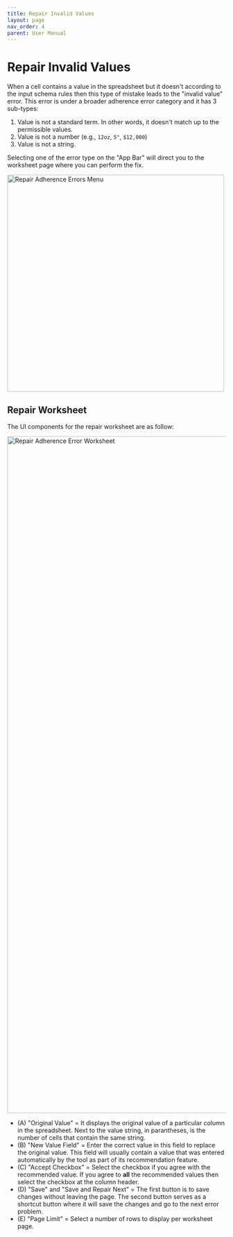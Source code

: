 ```yaml
---
title: Repair Invalid Values
layout: page
nav_order: 4
parent: User Manual
---
```


# Repair Invalid Values

When a cell contains a value in the spreadsheet but it doesn't according to the input schema rules then this type of mistake leads to the "invalid value" error. This error is under a broader adherence error category and it has 3 sub-types:
1. Value is not a standard term. In other words, it doesn't match up to the permissible values.
2. Value is not a number (e.g., `12oz`, `5"`, `$12,000`)
3. Value is not a string.

Selecting one of the error type on the "App Bar" will direct you to the worksheet page where you can perform the fix.

<img width="500" alt="Repair Adherence Errors Menu" src="https://user-images.githubusercontent.com/5062950/227059149-6d235034-d049-4fdc-b91e-3bae1a748c88.png">


## Repair Worksheet

The UI components for the repair worksheet are as follow:

<img width="1560" alt="Repair Adherence Error Worksheet" src="https://user-images.githubusercontent.com/5062950/227059545-ca99808d-0ced-43ff-8053-42424091bbe0.png">

- (A) "Original Value" = It displays the original value of a particular column in the spreadsheet. Next to the value string, in parantheses, is the number of cells that contain the same string.
- (B) "New Value Field" = Enter the correct value in this field to replace the original value. This field will usually contain a value that was entered automatically by the tool as part of its recommendation feature.
- (C) "Accept Checkbox" = Select the checkbox if you agree with the recommended value. If you agree to **all** the recommended values then select the checkbox at the column header.
- (D) "Save" and "Save and Repair Next" = The first button is to save changes without leaving the page. The second button serves as a shortcut button where it will save the changes and go to the next error problem.
- (E) "Page Limit" = Select a number of rows to display per worksheet page.
